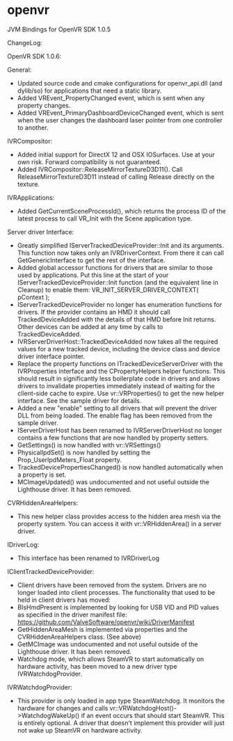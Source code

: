 # openvr

JVM Bindings for OpenVR SDK 1.0.5


ChangeLog:

 OpenVR SDK 1.0.6:

General:
* Updated source code and cmake configurations for openvr_api.dll (and dylib/so) for applications that need a static library.
* Added VREvent_PropertyChanged event, which is sent when any property changes.
* Added VREvent_PrimaryDashboardDeviceChanged event, which is sent when the user changes the dashboard laser pointer from one controller to another.

IVRCompositor:
* Added initial support for DirectX 12 and OSX IOSurfaces. Use at your own risk. Forward compatibility is not guaranteed.
* Added IVRCompositor::ReleaseMirrorTextureD3D11(). Call ReleaseMirrorTextureD3D11 instead of calling Release directly on the texture.

IVRApplications:
* Added GetCurrentSceneProcessId(), which returns the process ID of the latest process to call VR_Init with the Scene application type.

Server driver Interface:
* Greatly simplified IServerTrackedDeviceProvider::Init and its arguments. This function now takes only an IVRDriverContext. From there it can call GetGenericInterface to get the rest of the interface.
* Added global accessor functions for drivers that are similar to those used by applications. Put this line at the start of your IServerTrackedDeviceProvider::Init function (and the equivalent line in Cleanup) to enable them:
 VR_INIT_SERVER_DRIVER_CONTEXT( pContext );
* IServerTrackedDeviceProvider no longer has enumeration functions for drivers. If the provider contains an HMD it should call TrackedDeviceAdded with the details of that HMD before Init returns. Other devices can be added at any time by calls to TrackedDeviceAdded.
* IVRServerDriverHost::TrackedDeviceAdded now takes all the required values for a new tracked device, including the device class and device driver interface pointer.
* Replace the property functions on ITrackedDeviceServerDriver with the IVRProperties interface and the CPropertyHelpers helper functions. This should result in significantly less boilerplate code in drivers and allows drivers to invalidate properties immediately instead of waiting for the client-side cache to expire. Use vr::VRProperties() to get the new helper interface. See the sample driver for details.
* Added a new "enable" setting to all drivers that will prevent the driver DLL from being loaded. The enable flag has been removed from the sample driver.
* IServerDriverHost has been renamed to IVRServerDriverHost no longer contains a few functions that are now handled by property setters.
 * GetSettings() is now handled with vr::VRSettings()
 * PhysicalIpdSet() is now handled by setting the Prop_UserIpdMeters_Float property.
 * TrackedDevicePropertiesChanged() is now handled automatically when a property is set.
 * MCImageUpdated() was undocumented and not useful outside the Lighthouse driver. It has been removed.

CVRHiddenAreaHelpers:
* This new helper class provides access to the hidden area mesh via the property system. You can access it with vr::VRHiddenArea() in a server driver.

IDriverLog:
* This interface has been renamed to IVRDriverLog

IClientTrackedDeviceProvider:
* Client drivers have been removed from the system. Drivers are no longer loaded into client processes. The functionality that used to be held in client drivers has moved:
 * BIsHmdPresent is implemented by looking for USB VID and PID values as specified in the driver manifest file: https://github.com/ValveSoftware/openvr/wiki/DriverManifest
 * GetHiddenAreaMesh is implemented via properties and the CVRHiddenAreaHelpers class. (See above)
 * GetMCImage was undocumented and not useful outside of the Lighthouse driver. It has been removed.
 * Watchdog mode, which allows SteamVR to start automatically on hardware activity, has been moved to a new driver type IVRWatchdogProvider.

IVRWatchdogProvider:
* This provider is only loaded in app type SteamWatchdog. It monitors the hardware for changes and calls vr::VRWatchdogHost()->WatchdogWakeUp() if an event occurs that should start SteamVR. This is entirely optional. A driver that doesn't implement this provider will just not wake up SteamVR on hardware activity.
